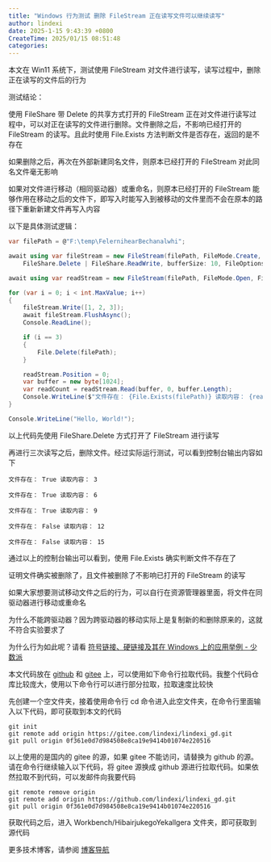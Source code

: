 ```yaml
---
title: "Windows 行为测试 删除 FileStream 正在读写文件可以继续读写"
author: lindexi
date: 2025-1-15 9:43:39 +0800
CreateTime: 2025/01/15 08:51:48
categories: 
---
```


本文在 Win11 系统下，测试使用 FileStream 对文件进行读写，读写过程中，删除正在读写的文件后的行为

<!--more-->


<!-- CreateTime:2025/01/15 08:51:48 -->

<!-- 发布 -->
<!-- 博客 -->

测试结论：

使用 FileShare 带 Delete 的共享方式打开的 FileStream 正在对文件进行读写过程中，可以对正在读写的文件进行删除。文件删除之后，不影响已经打开的 FileStream 的读写。且此时使用 File.Exists 方法判断文件是否存在，返回的是不存在

如果删除之后，再次在外部新建同名文件，则原本已经打开的 FileStream 对此同名文件毫无影响

如果对文件进行移动（相同驱动器）或重命名，则原本已经打开的 FileStream 能够作用在移动之后的文件下，即写入时能写入到被移动的文件里而不会在原本的路径下重新新建文件再写入内容

以下是具体测试逻辑：

```csharp
var filePath = @"F:\temp\FelernihearBechanalwhi";

await using var fileStream = new FileStream(filePath, FileMode.Create, FileAccess.ReadWrite,
    FileShare.Delete | FileShare.ReadWrite, bufferSize: 10, FileOptions.WriteThrough);

await using var readStream = new FileStream(filePath, FileMode.Open, FileAccess.Read, FileShare.Delete | FileShare.ReadWrite, bufferSize: 10, FileOptions.WriteThrough);

for (var i = 0; i < int.MaxValue; i++)
{
    fileStream.Write([1, 2, 3]);
    await fileStream.FlushAsync();
    Console.ReadLine();

    if (i == 3)
    {
        File.Delete(filePath);
    }

    readStream.Position = 0;
    var buffer = new byte[1024];
    var readCount = readStream.Read(buffer, 0, buffer.Length);
    Console.WriteLine($"文件存在： {File.Exists(filePath)} 读取内容： {readCount}");
}

Console.WriteLine("Hello, World!");
```

以上代码先使用 FileShare.Delete 方式打开了 FileStream 进行读写

再进行三次读写之后，删除文件。经过实际运行测试，可以看到控制台输出内容如下

```
文件存在： True 读取内容： 3

文件存在： True 读取内容： 6

文件存在： True 读取内容： 9

文件存在： False 读取内容： 12

文件存在： False 读取内容： 15
```

通过以上的控制台输出可以看到，使用 File.Exists 确实判断文件不存在了

证明文件确实被删除了，且文件被删除了不影响已打开的 FileStream 的读写

如果大家想要测试移动文件之后的行为，可以自行在资源管理器里面，将文件在同驱动器进行移动或重命名

为什么不能跨驱动器？因为跨驱动器的移动实际上是复制新的和删除原来的，这就不符合实验要求了

为什么行为如此呢？请看 [符号链接、硬链接及其在 Windows 上的应用举例 - 少数派](https://sspai.com/post/66834 )

本文代码放在 [github](https://github.com/lindexi/lindexi_gd/tree/0f361e0d7d984508e8ca19e9414b01074e220516/Workbench/HibairjukegoYekallgera) 和 [gitee](https://gitee.com/lindexi/lindexi_gd/tree/0f361e0d7d984508e8ca19e9414b01074e220516/Workbench/HibairjukegoYekallgera) 上，可以使用如下命令行拉取代码。我整个代码仓库比较庞大，使用以下命令行可以进行部分拉取，拉取速度比较快

先创建一个空文件夹，接着使用命令行 cd 命令进入此空文件夹，在命令行里面输入以下代码，即可获取到本文的代码

```
git init
git remote add origin https://gitee.com/lindexi/lindexi_gd.git
git pull origin 0f361e0d7d984508e8ca19e9414b01074e220516
```

以上使用的是国内的 gitee 的源，如果 gitee 不能访问，请替换为 github 的源。请在命令行继续输入以下代码，将 gitee 源换成 github 源进行拉取代码。如果依然拉取不到代码，可以发邮件向我要代码

```
git remote remove origin
git remote add origin https://github.com/lindexi/lindexi_gd.git
git pull origin 0f361e0d7d984508e8ca19e9414b01074e220516
```

获取代码之后，进入 Workbench/HibairjukegoYekallgera 文件夹，即可获取到源代码

更多技术博客，请参阅 [博客导航](https://blog.lindexi.com/post/%E5%8D%9A%E5%AE%A2%E5%AF%BC%E8%88%AA.html )
